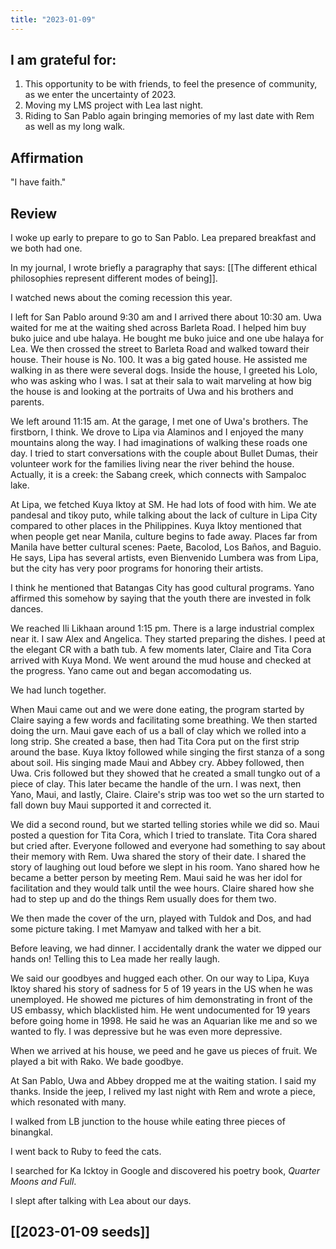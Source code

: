 ```yaml
---
title: "2023-01-09"
---
```

## I am grateful for:
1. This opportunity to be with friends, to feel the presence of community, as we enter the uncertainty of 2023.
2. Moving my LMS project with Lea last night.
3. Riding to San Pablo again bringing memories of my last date with Rem as well as my long walk.

## Affirmation

"I have faith."

## Review

I woke up early to prepare to go to San Pablo. Lea prepared breakfast and we both had one.

In my journal, I wrote briefly a paragraphy that says: [[The different ethical philosophies represent different modes of being]].

I watched news about the coming recession this year.

I left for San Pablo around 9:30 am and I arrived there about 10:30 am. Uwa waited for me at the waiting shed across Barleta Road. I helped him buy buko juice and ube halaya. He bought me buko juice and one ube halaya for Lea. We then crossed the street to Barleta Road and walked toward their house. Their house is No. 100. It was a big gated house. He assisted me walking in as there were several dogs. Inside the house, I greeted his Lolo, who was asking who I was. I sat at their sala to wait marveling at how big the house is and looking at the portraits of Uwa and his brothers and parents.

We left around 11:15 am. At the garage, I met one of Uwa's brothers. The firstborn, I think. We drove to Lipa via Alaminos and I enjoyed the many mountains along the way. I had imaginations of walking these roads one day. I tried to start conversations with the couple about Bullet Dumas, their volunteer work for the families living near the river behind the house. Actually, it is a creek: the Sabang creek, which connects with Sampaloc lake.

At Lipa, we fetched Kuya Iktoy at SM. He had lots of food with him. We ate pandesal and tikoy puto, while talking about the lack of culture in Lipa City compared to other places in the Philippines. Kuya Iktoy mentioned that when people get near Manila, culture begins to fade away. Places far from Manila have better cultural scenes: Paete, Bacolod, Los Baños, and Baguio. He says, Lipa has several artists, even Bienvenido Lumbera was from Lipa, but the city has very poor programs for honoring their artists.

I think he mentioned that Batangas City has good cultural programs. Yano affirmed this somehow by saying that the youth there are invested in folk dances.

We reached Ili Likhaan around 1:15 pm. There is a large industrial complex near it. I saw Alex and Angelica. They started preparing the dishes. I peed at the elegant CR with a bath tub. A few moments later, Claire and Tita Cora arrived with Kuya Mond. We went around the mud house and checked at the progress. Yano came out and began accomodating us.

We had lunch together.

When Maui came out and we were done eating, the program started by Claire saying a few words and facilitating some breathing. We then started doing the urn. Maui gave each of us a ball of clay which we rolled into a long strip. She created a base, then had Tita Cora put on the first strip around the base. Kuya Iktoy followed while singing the first stanza of a song about soil. His singing made Maui and Abbey cry. Abbey followed, then Uwa. Cris followed but they showed that he created a small tungko out of a piece of clay. This later became the handle of the urn. I was next, then Yano, Maui, and lastly, Claire. Claire's strip was too wet so the urn started to fall down buy Maui supported it and corrected it.

We did a second round, but we started telling stories while we did so. Maui posted a question for Tita Cora, which I tried to translate. Tita Cora shared but cried after. Everyone followed and everyone had something to say about their memory with Rem. Uwa shared the story of their date. I shared the story of laughing out loud before we slept in his room. Yano shared how he became a better person by meeting Rem. Maui said he was her idol for facilitation and they would talk until the wee hours. Claire shared how she had to step up and do the things Rem usually does for them two.

We then made the cover of the urn, played with Tuldok and Dos, and had some picture taking. I met Mamyaw and talked with her a bit.

Before leaving, we had dinner. I accidentally drank the water we dipped our hands on! Telling this to Lea made her really laugh.

We said our goodbyes and hugged each other. On our way to Lipa, Kuya Iktoy shared his story of sadness for 5 of 19 years in the US when he was unemployed. He showed me pictures of him demonstrating in front of the US embassy, which blacklisted him. He went undocumented for 19 years before going home in 1998. He said he was an Aquarian like me and so we wanted to fly. I was depressive but he was even more depressive.

When we arrived at his house, we peed and he gave us pieces of fruit. We played a bit with Rako. We bade goodbye.

At San Pablo, Uwa and Abbey dropped me at the waiting station. I said my thanks. Inside the jeep, I relived my last night with Rem and wrote a piece, which resonated with many.

I walked from LB junction to the house while eating three pieces of binangkal.

I went back to Ruby to feed the cats.

I searched for Ka Icktoy in Google and discovered his poetry book, *Quarter Moons and Full*.

I slept after talking with Lea about our days.

## [[2023-01-09 seeds]]